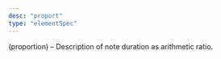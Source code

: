 ```yaml
---
desc: "proport"
type: "elementSpec"
---
```


(proportion) – Description of note duration as arithmetic ratio.